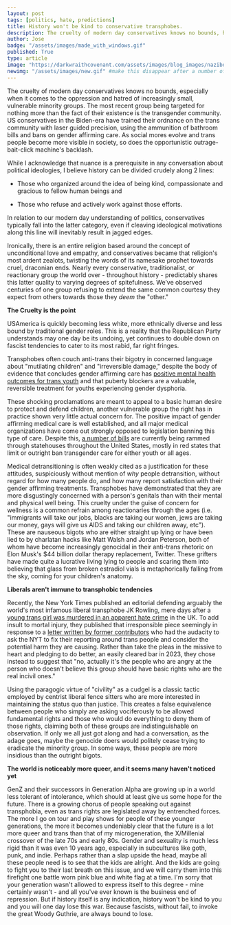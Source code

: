 ```yaml
---
layout: post
tags: [politics, hate, predictions]
title: History won't be kind to conservative transphobes.
description: The cruelty of modern day conservatives knows no bounds, history will judge them harshly for how they are currently treating trans people.
author: Jose
badge: "/assets/images/made_with_windows.gif"
published: True
type: article
image: "https://darkwraithcovenant.com/assets/images/blog_images/nazibook.jp"
newimg: "/assets/images/new.gif" #make this disappear after a number of days with conditionals  
---
```

The cruelty of modern day conservatives knows no bounds, especially when it comes to the oppression and hatred of increasingly small, vulnerable minority groups. The most recent group being targeted for nothing more than the fact of their existence is the transgender community. US conservatives in the Biden-era have trained their ordnance on the trans community with laser guided precision, using the ammunition of bathroom bills and bans on gender affirming care. As social mores evolve and trans people become more visible in society, so does the opportunistic outrage-bait-click machine's backlash.

While I acknowledge that nuance is a prerequisite in any conversation about political ideologies, I believe history can be divided crudely along 2 lines: 
- Those who organized around the idea of being kind, compassionate and gracious to fellow human beings and  

- Those who refuse and actively work against those efforts. 

In relation to our modern day understanding of politics, conservatives typically fall into the latter category, even if cleaving ideological motivations along this line will inevitably result in jagged edges. 

Ironically, there is an entire religion based around the concept of unconditional love and empathy, and conservatives became that religion's most ardent zealots, twisting the words of its namesake prophet towards cruel, draconian ends. Nearly every conservative, traditionalist, or reactionary group the world over - throughout history - predictably shares this latter quality to varying degrees of spitefulness. We’ve observed centuries of one group refusing to extend the same common courtesy they expect from others towards those they *deem* the "other."

**The Cruelty is the point**
 
USAmerica is quickly becoming less white, more ethnically diverse and less bound by traditional gender roles. This is a reality that the Republican Party understands may one day be its undoing, yet continues to double down on fascist tendencies to cater to its most rabid, far right fringes.

Transphobes often couch anti-trans their bigotry in concerned language about "mutilating children" and "irreversible damage," despite the body of evidence that concludes gender affirming care has [positive mental health outcomes for trans youth](https://www.psychologytoday.com/us/blog/political-minds/202201/the-evidence-trans-youth-gender-affirming-medical-care) and that puberty blockers are a valuable, reversible treatment for youths experiencing gender dysphoria. 

These shocking proclamations are meant to appeal to a basic human desire to protect and defend children, another vulnerable group the right has in practice shown very little actual concern for. The positive impact of gender affirming medical care is well established, and all major medical organizations have come out strongly opposed to legislation banning this type of care. Despite this, [a number of bills](https://www.tracktranslegislation.com/) are currently being rammed through statehouses throughout the United States, mostly in red states that limit or outright ban transgender care for either youth or all ages. 

Medical detransitioning is often weakly cited as a justification for these attitudes, suspiciously without mention of *why* people detransition, without regard for how many people do, and how many report satisfaction with their gender affirming treatments. Transphobes have demonstrated that they are more disgustingly concerned with a person's genitals than with their mental and physical well being. This cruelty under the guise of concern for wellness is a common refrain among reactionaries through the ages (i.e. "immigrants will take our jobs, blacks are taking our women, jews are taking our money, gays will give us AIDS and taking our children away, etc"). These are nauseous bigots who are either straight up lying or have been lied to by charlatan hacks like Matt Walsh and Jordan Peterson, both of whom have become increasingly genocidal in their anti-trans rhetoric on Elon Musk's $44 billion dollar therapy replacement, Twitter. These grifters have made quite a lucrative living lying to people and scaring them into believing that glass from broken estradiol vials is metaphorically falling from the sky, coming for your children's anatomy.

**Liberals aren't immune to transphobic tendencies**

Recently, the New York Times published an editorial defending arguably the world's most infamous liberal transphobe JK Rowling, mere days after a [young trans girl was murdered in an apparent hate crime](https://www.buzzfeednews.com/article/lilkalish/brianna-ghey-trans-teen-tiktok-killed-uk) in the UK. To add insult to mortal injury, they published that irresponsible piece seemingly in response to a [letter written by former contributors](https://www.vanityfair.com/news/2023/02/new-york-times-trans-coverage) who had the audacity to ask the NYT to fix their reporting around trans people and consider the potential harm they are causing. Rather than take the pleas in the missive to heart and pledging to do better, an easily cleared bar in 2023, they chose instead to suggest that "no, actually it's the people who are angry at the person who doesn't believe this group should have basic rights who are the real incivil ones."

Using the paragogic virtue of "civility" as a cudgel is a classic tactic employed by centrist liberal fence sitters who are more interested in maintaining the status quo than justice. This creates a false equivalence between people who simply are asking vociferously to be allowed fundamental rights and those who would do everything to deny them of those rights, claiming both of these groups are indistinguishable on observation. If only we all just got along and had a conversation, as the adage goes, maybe the genocide doers would politely cease trying to eradicate the minority group. In some ways, these people are more insidious than the outright bigots.

**The world is noticeably more queer, and it seems many haven't noticed yet**

GenZ and their successors in Generation Alpha are growing up in a world less tolerant of intolerance, which should at least give us some hope for the future. There is a growing chorus of people speaking out against transphobia, even as trans rights are legislated away by entrenched forces. The more I go on tour and play shows for people of these younger generations, the more it becomes undeniably clear that the future is a lot more queer and trans than that of my microgeneration, the X/Millenial crossover of the late 70s and early 80s. Gender and sexuality is much less rigid than it was even 10 years ago, especially in subcultures like goth, punk, and indie. Perhaps rather than a slap upside the head, maybe all these people need is to see that the kids are alright. And the kids are going to fight you to their last breath on this issue, and we will carry them into this firefight one battle worn pink blue and white flag at a time. I'm sorry that your generation wasn't allowed to express itself to this degree - mine certainly wasn't - and all you've ever known is the business end of repression. But if history itself is any indication, history won't be kind to you and you will one day lose this war. Because fascists, without fail, to invoke the great Woody Guthrie, are always bound to lose.